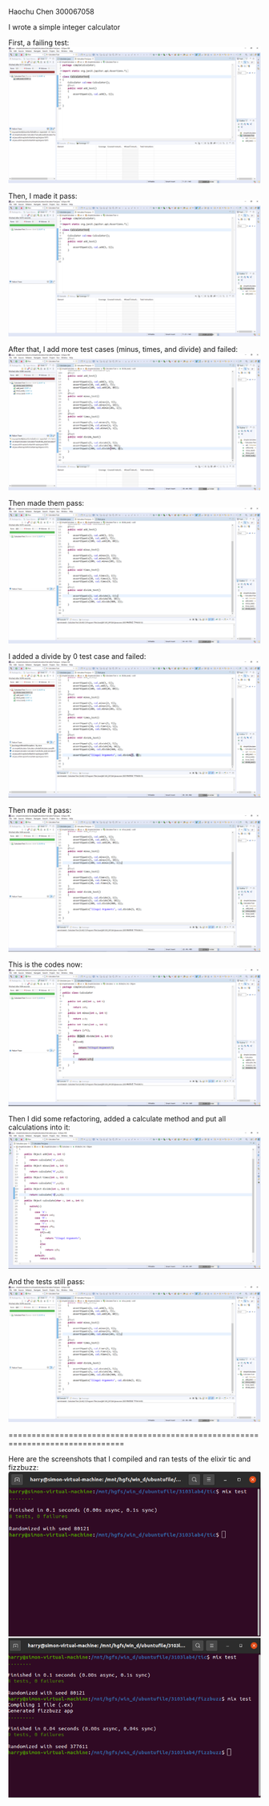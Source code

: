 Haochu Chen
300067058

I wrote a simple integer calculator


First, a failing test:
![first_fail](img/first_fail.png)

Then, I made it pass:
![first_pass](img/first_pass.png)

After that, I add more test cases (minus, times, and divide) and failed:
![more_test_fail](img/more_test_fail.png)

Then made them pass:
![m_t_d_pass](img/m_t_d_pass.png)

I added a divide by 0 test case and failed:
![divide0_fail](img/divide0_fail.png)

Then made it pass:
![divide0_pass](img/divide0_pass.png)

This is the codes now:
![code](img/code.png)

Then I did some refactoring, added a calculate method and put all calculations into it:
![code_ref](img/code_ref.png)

And the tests still pass:
![still_pass](img/still_pass.png)


===============================================================================

Here are the screenshots that I compiled and ran tests of the elixir tic and fizzbuzz:
![tic](img/tic.png)
![fizzbuzz](img/fizzbuzz.png)

